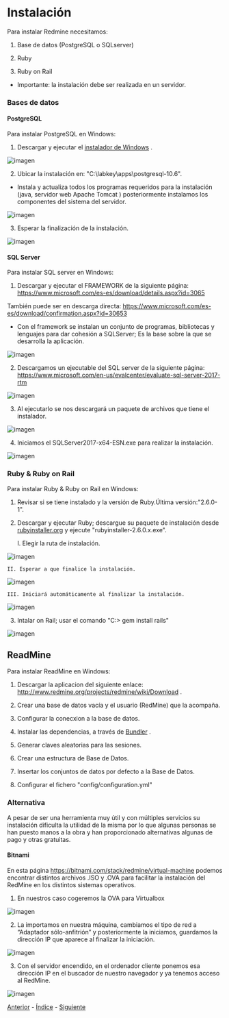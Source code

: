 # Instalación

Para instalar Redmine necesitamos:


1. Base de datos (PostgreSQL o SQLserver)

2. Ruby

3. Ruby on Rail


* Importante: la instalación debe ser realizada en un servidor.

### Bases de datos

#### PostgreSQL

Para instalar PostgreSQL en Windows:

1. Descargar y ejecutar el [instalador de Windows](https://www.enterprisedb.com/downloads/postgres-postgresql-downloads#windows) .

![imagen](https://github.com/AinoaFernandezMiguens/RedMine/blob/master/RedMine-Imagenes/Instalaci%C3%B3n/Bases%20de%20datos/PostgreSQL/1.JPG)

2. Ubicar la instalación en: "C:\labkey\apps\postgresql-10.6\".

* Instala y actualiza todos los programas requeridos para la instalación (java, servidor web Apache Tomcat  ) posteriormente instalamos los componentes del sistema del servidor.

![imagen](https://github.com/AinoaFernandezMiguens/RedMine/blob/master/RedMine-Imagenes/Instalaci%C3%B3n/Bases%20de%20datos/PostgreSQL/2.JPG)

3. Esperar la finalización de la instalación.

![imagen](https://github.com/AinoaFernandezMiguens/RedMine/blob/master/RedMine-Imagenes/Instalaci%C3%B3n/Bases%20de%20datos/PostgreSQL/3.JPG)

#### SQL Server

Para instalar SQL server en Windows:

1. Descargar y ejecutar el FRAMEWORK de la siguiente página: https://www.microsoft.com/es-es/download/details.aspx?id=3065

También puede ser en  descarga directa: https://www.microsoft.com/es-es/download/confirmation.aspx?id=30653

* Con el framework se instalan un conjunto de programas, bibliotecas y lenguajes para dar cohesión a SQLServer; Es la base sobre la que se desarrolla la aplicación.

![imagen](https://github.com/AinoaFernandezMiguens/RedMine/blob/master/RedMine-Imagenes/Instalaci%C3%B3n/Bases%20de%20datos/SQL%20server/0.JPG)

2. Descargamos un ejecutable del SQL server de la siguiente página: https://www.microsoft.com/en-us/evalcenter/evaluate-sql-server-2017-rtm

![imagen](https://github.com/AinoaFernandezMiguens/RedMine/blob/master/RedMine-Imagenes/Instalaci%C3%B3n/Bases%20de%20datos/SQL%20server/1.JPG)

3. Al ejecutarlo se nos descargará un paquete de archivos que tiene el instalador.

![imagen](https://github.com/AinoaFernandezMiguens/RedMine/blob/master/RedMine-Imagenes/Instalaci%C3%B3n/Bases%20de%20datos/SQL%20server/2.JPG)

4. Iniciamos el SQLServer2017-x64-ESN.exe para realizar la instalación.

![imagen](https://github.com/AinoaFernandezMiguens/RedMine/blob/master/RedMine-Imagenes/Instalaci%C3%B3n/Bases%20de%20datos/SQL%20server/3.JPG)

### Ruby & Ruby on Rail

Para instalar Ruby & Ruby on Rail en Windows:

1. Revisar si se tiene instalado y la versión de Ruby.Última versión:"2.6.0-1".

2. Descargar y ejecutar Ruby; descargue su paquete de instalación desde [rubyinstaller.org](https://rubyinstaller.org/) y ejecute "rubyinstaller-2.6.0.x.exe".

	I. Elegir la ruta de instalación.

![imagen](https://github.com/AinoaFernandezMiguens/RedMine/blob/master/RedMine-Imagenes/Instalaci%C3%B3n/Ruby%20%26%20Ruby%20on%20Rail/1.JPG)

	II. Esperar a que finalice la instalación.
	
![imagen](https://github.com/AinoaFernandezMiguens/RedMine/blob/master/RedMine-Imagenes/Instalaci%C3%B3n/Ruby%20%26%20Ruby%20on%20Rail/2.JPG)

	III. Iniciará automáticamente al finalizar la instalación.
	
![imagen](https://github.com/AinoaFernandezMiguens/RedMine/blob/master/RedMine-Imagenes/Instalaci%C3%B3n/Ruby%20%26%20Ruby%20on%20Rail/3.JPG)
	
3. Intalar on Rail; usar el comando "C:\> gem install rails"

![imagen](https://github.com/AinoaFernandezMiguens/RedMine/blob/master/RedMine-Imagenes/Instalaci%C3%B3n/Ruby%20%26%20Ruby%20on%20Rail/4.JPG)

## ReadMine

Para instalar ReadMine en Windows:

1. Descargar la aplicacion del siguiente enlace: http://www.redmine.org/projects/redmine/wiki/Download .

2. Crear una base de datos vacía y el usuario (RedMine) que la acompaña.

3. Configurar la conecxion a la base de datos.

4. Instalar las dependencias, a través de [Bundler](http://gembundler.com/) .

5. Generar claves aleatorias para las sesiones.

6. Crear una estructura de Base de Datos.

7. Insertar los conjuntos de datos por defecto a la Base de Datos.

8. Configurar el fichero "config/configuration.yml"

### Alternativa

A pesar de ser una herramienta muy útil y con múltiples servicios su instalación dificulta la utilidad de la misma por lo que algunas personas se han puesto manos a la obra y han proporcionado alternativas algunas de pago y otras gratuitas.

#### Bitnami

En esta página https://bitnami.com/stack/redmine/virtual-machine podemos encontrar distintos archivos .ISO y .OVA para facilitar la instalación del RedMine en los distintos sistemas operativos.

1. En nuestros caso cogeremos  la OVA para Virtualbox

![imagen](https://github.com/AinoaFernandezMiguens/RedMine/blob/master/RedMine-Imagenes/Instalaci%C3%B3n/Alternativa/Bitnami/1.JPG)

2. La importamos en nuestra máquina, cambiamos el tipo de red a “Adaptador sólo-anfitrión” y posteriormente la iniciamos, guardamos la dirección IP que aparece al finalizar  la iniciación.

![imagen](https://github.com/AinoaFernandezMiguens/RedMine/blob/master/RedMine-Imagenes/Instalaci%C3%B3n/Alternativa/Bitnami/2.JPG)

3. Con el servidor encendido, en el ordenador cliente ponemos esa dirección IP en el buscador de nuestro navegador y ya tenemos acceso al RedMine.

![imagen](https://github.com/AinoaFernandezMiguens/RedMine/blob/master/RedMine-Imagenes/Instalaci%C3%B3n/Alternativa/Bitnami/3.JPG)

[Anterior](https://github.com/AinoaFernandezMiguens/RedMine/blob/master/1.%20Introducci%C3%B3n.md) - [Índice](https://github.com/AinoaFernandezMiguens/RedMine/blob/master/0.%20%C3%8Dndice.md) - [Siguiente](https://github.com/AinoaFernandezMiguens/RedMine/blob/master/3.%20Primeros%20pasos.md)

<div --allow-empty/>